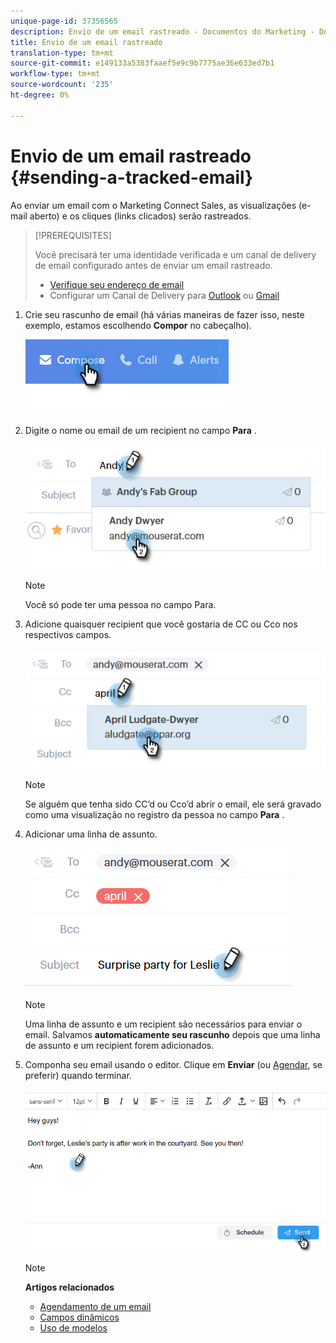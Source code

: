 ```yaml
---
unique-page-id: 37356565
description: Envio de um email rastreado - Documentos do Marketing - Documentação do produto
title: Envio de um email rastreado
translation-type: tm+mt
source-git-commit: e149133a5383faaef5e9c9b7775ae36e633ed7b1
workflow-type: tm+mt
source-wordcount: '235'
ht-degree: 0%

---
```



# Envio de um email rastreado {#sending-a-tracked-email}

Ao enviar um email com o Marketing Connect Sales, as visualizações (e-mail aberto) e os cliques (links clicados) serão rastreados.

>[!PREREQUISITES]
>
>Você precisará ter uma identidade verificada e um canal de delivery de email configurado antes de enviar um email rastreado.
>
>* [Verifique seu endereço de email](http://docs.marketo.com/x/ewPh)
>* Configurar um Canal de Delivery para [Outlook](http://docs.marketo.com/x/Z4AOAQ) ou [Gmail](http://docs.marketo.com/x/kYMOAQ)

>



1. Crie seu rascunho de email (há várias maneiras de fazer isso, neste exemplo, estamos escolhendo **Compor** no cabeçalho).

   ![](assets/one.png)

1. Digite o nome ou email de um recipient no campo **Para** .

   ![](assets/two.png)

   >[!NOTE]
   >
   >Você só pode ter uma pessoa no campo Para.

1. Adicione quaisquer recipient que você gostaria de CC ou Cco nos respectivos campos.

   ![](assets/three.png)

   >[!NOTE]
   >
   >Se alguém que tenha sido CC’d ou Cco’d abrir o email, ele será gravado como uma visualização no registro da pessoa no campo **Para** .

1. Adicionar uma linha de assunto.

   ![](assets/four.png)

   >[!NOTE]
   >
   >Uma linha de assunto e um recipient são necessários para enviar o email. Salvamos **automaticamente seu rascunho** depois que uma linha de assunto e um recipient forem adicionados.

1. Componha seu email usando o editor. Clique em **Enviar** (ou [Agendar](http://docs.marketo.com/x/GAQ6Ag), se preferir) quando terminar.

   ![](assets/five.png)

   >[!NOTE]
   >
   >**Artigos relacionados**
   >
   >    
   >    
   >    * [Agendamento de um email](http://docs.marketo.com/x/GAQ6Ag)
   >    * [Campos dinâmicos](http://docs.marketo.com/x/wwDb)
   >    * [Uso de modelos](http://docs.marketo.com/display/DOCS/Templates)


